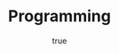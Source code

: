 ---
title: "Programming"
layout: category
permalink: /categories/programming/
taxonomy: Programming
author_profile: true
classes: wide
entries_layout: grid
author:
  name     : "Pradeep"
  avatar   : "/assets/images/bio.jpg"
  bio      : "Be Curious!"
  location : "Bangalore, India"
  links:
    - label: "Email"
      icon: "fas fa-fw fa-envelope-square"
      url: "mailto:gaddepradeep@gmail.com"
    - label: "Website"
      icon: "fas fa-fw fa-link"
      url: "https://pradeepgadde.com"
    - label: "GitHub"
      icon: "fab fa-fw fa-github-square"
      url: "https://github.com/pradeepgadde/"
    - label: "Google Cloud Skills Boost"
      icon: "fas fa-fw fa-link"
      url: "https://www.cloudskillsboost.google/public_profiles/5fc5d272-577c-44e5-ac69-bcc7f38e9662"
sidebar:
  - title: "Topics"
    nav: my-sidebar
---